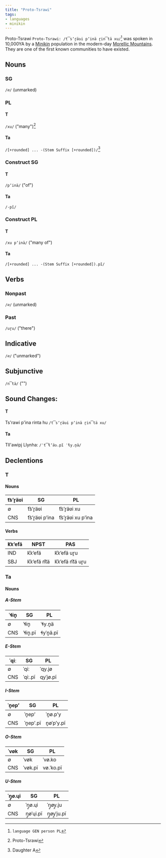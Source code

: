 ```yaml
---
title: "Proto-Tsrawi"
tags:
- languages
- minikin
---
```

Proto-Tsrawi `Proto-Tsrawi: /t͡sʼr̥äʋi pʼinä r̥in͡tä xu/`[^1] was spoken in 10,000YA by a [Minikin](fauna/2nd-realm/mammalia/minikin/minikin.md) population in the modern-day [Morellic Mountains](locations/2nd-realm/central-continent/morellic-mountains.md). They are one of the first known communities to have existed.

## Nouns
### SG
`/∅/` (unmarked)

### PL
#### T
`/xu/` ("many")[^2]

#### Ta
`/[+rounded] ... -(Stem Suffix [+rounded])/`[^3]

### Construct SG
#### T
`/pʼinä/` ("of")

#### Ta
`/-pĩ/`

### Construct PL
#### T
`/xu pʼinä/` ("many of")

#### Ta
`/[+rounded] ... -(Stem Suffix [+rounded]).pĩ/`

## Verbs
### Nonpast
`/∅/` (unmarked)

### Past
`/ur̥u/` ("there")

## Indicative
`/∅/` ("unmarked")

## Subjunctive
`/n͡tä/` ("")

## Sound Changes:
#### T
Ts'rawi p'ina rinta hu
`/t͡sʼr̥äʋi pʼinä r̥in͡tä xu/`

#### Ta
Tll'awipį Llynha:
`/ˈt͡ɬʼäʋ.pĩ ˈɬy.n̥ä/`


## Declentions
### T
#### Nouns
t͡sʼr̥äʋi|SG   |PL
------|-----|-----
∅|t͡sʼr̥äʋi|t͡sʼr̥äʋi xu
CNS|t͡sʼr̥äʋi pʼina|t͡sʼr̥äʋi xu pʼina

#### Verbs
k͡xʼefä|NPST   |PAS
------|-----|-----
IND|k͡xʼefä|k͡xʼefä ur̥u
SBJ|k͡xʼefä n͡tä|k͡xʼefä n͡tä ur̥u

### Ta
#### Nouns
##### A-Stem
ˈɬin̥|SG   |PL
------|-----|-----
∅|ˈɬin̥|ˈɬy.n̥ä
CNS|ˈɬin̥.pĩ|ɬyˈn̥ä.pĩ

##### E-Stem
ˈqiː|SG   |PL
------|-----|-----
∅|ˈqiː|ˈqy.jø
CNS|ˈqiː.pĩ|qyˈjø.pĩ

##### I-Stem
ˈn̥epʼ|SG   |PL
------|-----|-----
∅|ˈn̥epʼ|ˈn̥ø.pʼy
CNS|ˈn̥epʼ.pĩ|n̥øˈpʼy.pĩ

##### O-Stem
ˈvøk|SG   |PL
------|-----|-----
∅|ˈvøk|ˈvø.ko
CNS|ˈvøk.pĩ|vø.ˈko.pĩ

##### U-Stem
ˈŋ̥ø.ɥi|SG   |PL
------|-----|-----
∅|ˈŋ̥ø.ɥi|ˈŋ̥øy̯.ju
CNS|ŋ̥øˈɥi.pĩ|ŋ̥øy̯ˈju.pĩ

[^1]: `language GEN person PL`
[^2]: Proto-Tsrawi
[^3]: Daughter A